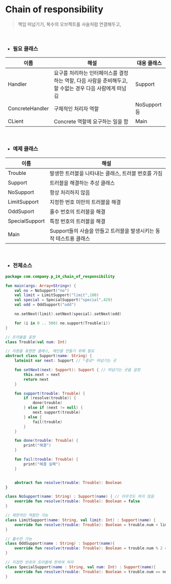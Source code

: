 # Chain of responsibility

> 책임 떠넘기기, 복수의 오브젝트를 사슬처럼 연결해두고, 

<br>

- ### 필요 클래스

| 이름            | 해설                                                                                                    | 대응 클래스  |
|-----------------|---------------------------------------------------------------------------------------------------------|--------------|
| Handler         | 요구를 처리하는 인터페이스를 결정하는 역할, 다음 사람을 준비해두고, 할 수없는 경우 다음 사람에게 떠넘김 | Support      |
| ConcreteHandler | 구체적인 처리자 역할                                                                                    | NoSupport 등 |
| CLient          | Concrete 역할에 요구하는 일을 함                                                                        | Main         |

<br>

- ### 예제 클래스

| 이름           | 해설                                                               |
|----------------|--------------------------------------------------------------------|
| Trouble        | 발생한 트러블을 나타내는 클래스, 트러블 번호를 가짐                |
| Support        | 트러블을 해결하는 추상 클래스                                      |
| NoSupport      | 항상 처리하지 않음                                                 |
| LimitSupport   | 지정한 번호 미만의 트러블을 해결                                   |
| OddSuport      | 홀수 번호의 트러블을 해결                                          |
| SpecialSupport | 특정 번호의 트러블을 해결                                          |
| Main           | Support들의 사슬을 만들고 트러블을 발생시키는 동작 테스트용 클래스 |


<br>

- ### 전체소스

```kotlin
package com.company.p_14_chain_of_responsibility

fun main(args: Array<String>) {
    val no = NoSupport("no")
    val limit = LimitSupport("limit",100)
    val special = SpecialSupport("special",429)
    val odd = OddSupport("odd")

    no.setNext(limit).setNext(special).setNext(odd)

    for (i in 0 .. 500) no.support(Trouble(i))
}

// 트러블을 표현
class Trouble(val num: Int)

// 지원을 표현한 클래스, 채인을 만들기 위해 필요
abstract class Support(name: String) {
    lateinit var next: Support // *중요* 떠넘기는 곳

    fun setNext(next: Support): Support { // 떠넘기는 곳을 설정
        this.next = next
        return next
    }

    fun support(trouble: Trouble) {
        if (resolve(trouble)) {
            done(trouble)
        } else if (next != null) {
            next.support(trouble)
        } else {
            fail(trouble)
        }
    }

    fun done(trouble: Trouble) {
        print("해결")
    }

    fun fail(trouble: Trouble) {
        print("해결 실패")
    }


    abstract fun resolve(trouble: Trouble): Boolean
}

class NoSupport(name: String) : Support(name) { // 아무것도 하지 않음
    override fun resolve(trouble: Trouble): Boolean = false
}

// 제한적인 역할만 가능
class LimitSupport(name: String, val limit: Int) : Support(name) {
    override fun resolve(trouble: Trouble): Boolean = trouble.num < limit
}

// 홀수만 가능
class OddSupport(name : String) : Support(name){
    override fun resolve(trouble: Trouble): Boolean = trouble.num % 2 == 1
}

// 지정한 번호의 트러블에 한하여 처리
class SpecialSupport(name : String, val num: Int) : Support(name){
    override fun resolve(trouble: Trouble): Boolean = trouble.num == num
}


```
<br>
